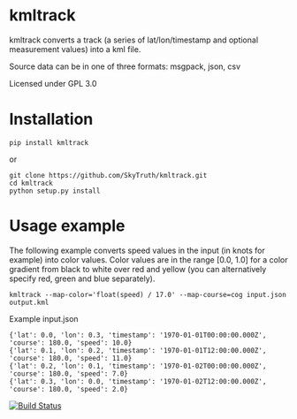 # kmltrack
kmltrack converts a track (a series of lat/lon/timestamp and optional measurement values) into a kml file.

Source data can be in one of three formats: msgpack, json, csv

Licensed under GPL 3.0

# Installation

    pip install kmltrack
    
or

    git clone https://github.com/SkyTruth/kmltrack.git
    cd kmltrack
    python setup.py install

# Usage example
The following example converts speed values in the input (in knots for example) into color values. Color values are in the range [0.0, 1.0] for a color gradient from black to white over red and yellow (you can alternatively specify red, green and blue separately).

    kmltrack --map-color='float(speed) / 17.0' --map-course=cog input.json output.kml

Example input.json

    {'lat': 0.0, 'lon': 0.3, 'timestamp': '1970-01-01T00:00:00.000Z', 'course': 180.0, 'speed': 10.0}
    {'lat': 0.1, 'lon': 0.2, 'timestamp': '1970-01-01T12:00:00.000Z', 'course': 180.0, 'speed': 11.0}
    {'lat': 0.2, 'lon': 0.1, 'timestamp': '1970-01-02T00:00:00.000Z', 'course': 180.0, 'speed': 7.0}
    {'lat': 0.3, 'lon': 0.0, 'timestamp': '1970-01-02T12:00:00.000Z', 'course': 180.0, 'speed': 2.0}

[![Build Status](https://travis-ci.org/SkyTruth/kmltrack.svg?branch=master)](https://travis-ci.org/SkyTruth/kmltrack)
